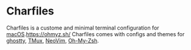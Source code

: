 # Charfiles

Charfiles is a custome and minimal terminal configuration for [macOS](https://www.apple.com/macos/macos-sequoia/).https://ohmyz.sh/ Charfiles comes with configs and themes for [ghostty](https://ghostty.org/), [TMux](https://github.com/tmux/tmux/wiki), [NeoVim](https://neovim.io/), [Oh-My-Zsh](https://ohmyz.sh/).

